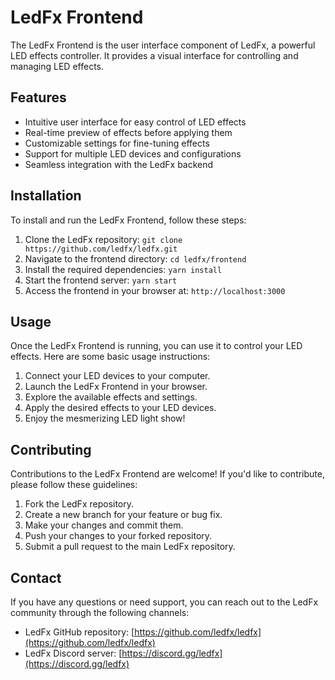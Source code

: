 # LedFx Frontend

The LedFx Frontend is the user interface component of LedFx, a powerful LED effects controller. It provides a visual interface for controlling and managing LED effects.

## Features

- Intuitive user interface for easy control of LED effects
- Real-time preview of effects before applying them
- Customizable settings for fine-tuning effects
- Support for multiple LED devices and configurations
- Seamless integration with the LedFx backend

## Installation

To install and run the LedFx Frontend, follow these steps:

1. Clone the LedFx repository: `git clone https://github.com/ledfx/ledfx.git`
2. Navigate to the frontend directory: `cd ledfx/frontend`
3. Install the required dependencies: `yarn install`
4. Start the frontend server: `yarn start`
5. Access the frontend in your browser at: `http://localhost:3000`

## Usage

Once the LedFx Frontend is running, you can use it to control your LED effects. Here are some basic usage instructions:

1. Connect your LED devices to your computer.
2. Launch the LedFx Frontend in your browser.
3. Explore the available effects and settings.
4. Apply the desired effects to your LED devices.
5. Enjoy the mesmerizing LED light show!

## Contributing

Contributions to the LedFx Frontend are welcome! If you'd like to contribute, please follow these guidelines:

1. Fork the LedFx repository.
2. Create a new branch for your feature or bug fix.
3. Make your changes and commit them.
4. Push your changes to your forked repository.
5. Submit a pull request to the main LedFx repository.

## Contact

If you have any questions or need support, you can reach out to the LedFx community through the following channels:

- LedFx GitHub repository: [https://github.com/ledfx/ledfx](https://github.com/ledfx/ledfx)
- LedFx Discord server: [https://discord.gg/ledfx](https://discord.gg/ledfx)
